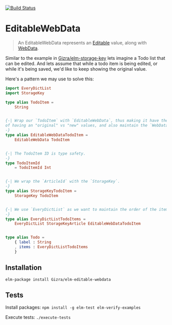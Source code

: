 [![Build Status](https://travis-ci.org/Gizra/elm-editable-webdata.svg?branch=master)](https://travis-ci.org/Gizra/elm-editable-webdata)

EditableWebData
========

> An EditableWebData represents an [Editable](http://package.elm-lang.org/packages/stoeffel/editable/latest) value, along with [WebData](http://package.elm-lang.org/packages/krisajenkins/remotedata/latest).

Similar to the example in [Gizra/elm-storage-key](https://github.com/Gizra/elm-storage-key#storagekey) lets imagine a Todo list
that can be edited. And lets assume that while a todo item is being edited, or while it's being saved,
we'd like to keep showing the original value.

Here's a pattern we may use to solve this:

```elm
import EveryDictList
import StorageKey

type alias TodoItem =
    String


{-| Wrap our `TodoItem` with `EditableWebData`, thus making it have the ability
of having an "original" vs "new" values, and also maintain the `WebData` state.
-}
type alias EditableWebDataTodoItem =
    EditableWebData TodoItem


{-| The TodoItem ID is type safety.
-}
type TodoItemId
    = TodoItemId Int


{-| We wrap the `ArticleId` with the `StorageKey`.
-}
type alias StorageKeyTodoItem =
    StorageKey TodoItem


{-| We use `EveryDictList` as we want to maintain the order of the items.
-}
type alias EveryDictListTodoItems =
    EveryDictList StorageKeyArticle EditableWebDataTodoItem


type alias Todo =
    { label : String
    , items : EveryDictListTodoItems
    }
```

## Installation

`elm-package install Gizra/elm-editable-webdata`

## Tests

Install packages: `npm install -g elm-test elm-verify-examples`

Execute tests: `./execute-tests`
